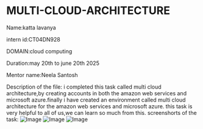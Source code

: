 # MULTI-CLOUD-ARCHITECTURE

Name:katta lavanya

intern id:CT04DN928

DOMAIN:cloud computing

Duration:may 20th to june 20th 2025

Mentor name:Neela Santosh

Description of the file:
i completed this task  called multi cloud architecture,by creating accounts in both the amazon web services and microsoft azure.finally i have created an environment called multi cloud architecture for the amazon web services and microsoft azure.
this task is very helpful to all of us,we can learn so much from this.
screenshorts of the task:
![Image](https://github.com/user-attachments/assets/8b1d2b60-757d-41e9-a5c7-ba851d13942e)
![Image](https://github.com/user-attachments/assets/82ced1b8-2ddd-48f3-abf7-a1e872f7271f)
![Image](https://github.com/user-attachments/assets/ea53ebac-74aa-4541-a8bd-38c52dd101a5)
